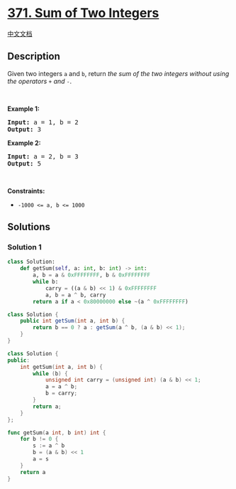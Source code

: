 # [371. Sum of Two Integers](https://leetcode.com/problems/sum-of-two-integers)

[中文文档](/solution/0300-0399/0371.Sum%20of%20Two%20Integers/README.md)

## Description

<p>Given two integers <code>a</code> and <code>b</code>, return <em>the sum of the two integers without using the operators</em> <code>+</code> <em>and</em> <code>-</code>.</p>

<p>&nbsp;</p>
<p><strong class="example">Example 1:</strong></p>
<pre><strong>Input:</strong> a = 1, b = 2
<strong>Output:</strong> 3
</pre><p><strong class="example">Example 2:</strong></p>
<pre><strong>Input:</strong> a = 2, b = 3
<strong>Output:</strong> 5
</pre>
<p>&nbsp;</p>
<p><strong>Constraints:</strong></p>

<ul>
	<li><code>-1000 &lt;= a, b &lt;= 1000</code></li>
</ul>

## Solutions

### Solution 1

<!-- tabs:start -->

```python
class Solution:
    def getSum(self, a: int, b: int) -> int:
        a, b = a & 0xFFFFFFFF, b & 0xFFFFFFFF
        while b:
            carry = ((a & b) << 1) & 0xFFFFFFFF
            a, b = a ^ b, carry
        return a if a < 0x80000000 else ~(a ^ 0xFFFFFFFF)
```

```java
class Solution {
    public int getSum(int a, int b) {
        return b == 0 ? a : getSum(a ^ b, (a & b) << 1);
    }
}
```

```cpp
class Solution {
public:
    int getSum(int a, int b) {
        while (b) {
            unsigned int carry = (unsigned int) (a & b) << 1;
            a = a ^ b;
            b = carry;
        }
        return a;
    }
};
```

```go
func getSum(a int, b int) int {
	for b != 0 {
		s := a ^ b
		b = (a & b) << 1
		a = s
	}
	return a
}
```

<!-- tabs:end -->

<!-- end -->

